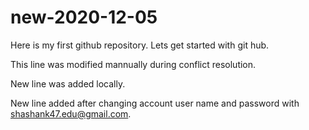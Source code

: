 # new-2020-12-05

Here is my first github repository. Lets get started with git hub.

This line was modified mannually during conflict resolution.
 
 New line was added locally. 


 New line added after changing account user name and password with shashank47.edu@gmail.com.
 